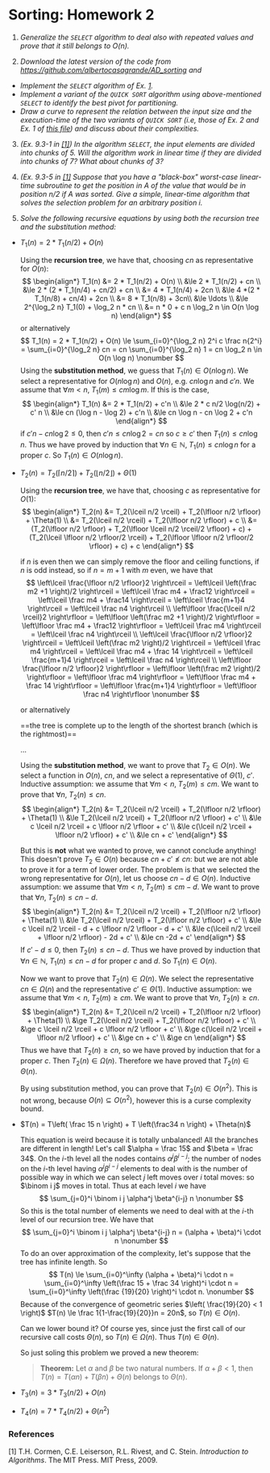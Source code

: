 # Sorting: Homework 2

1. <a name="point1"></a> *Generalize the $\mathtt{SELECT}$ algorithm to deal also with repeated values and prove that it still belongs to $O(n)$.*

2. *Download the latest version of the code from*
                                         *https://github.com/albertocasagrande/AD_sorting*
*and*

- *Implement the $\texttt{SELECT}$ algorithm of Ex. [1](#point1).*
- *Implement a variant of the $\texttt{QUICK SORT}$ algorithm using above-mentioned $\texttt{SELECT}$ to identify the best pivot for partitioning.*
- *Draw a curve to represent the relation between the input size and the execution-time of the two variants of $\texttt{QUICK SORT}$ (i.e, those of Ex. 2 and Ex. 1 of [this file](#homework_03_01_SOLVED.md)) and discuss about their complexities.*

3. *(Ex. 9.3-1 in [[1]](#ref1)) In the algorithm $\texttt{SELECT}$, the input elements are divided into chunks of $5$. Will the algorithm work in linear time if they are divided into chunks of $7$? What about chunks of $3$?*

4. *(Ex. 9.3-5 in [[1]](#ref1) Suppose that you have a "black-box" worst-case linear-time subroutine to get the position in $A$ of the value that would be in position $n/2$ if $A$ was sorted. Give a simple, linear-time algorithm that solves the selection problem for an arbitrary position $i$.*

5. *Solve the following recursive equations by using both the recursion tree and the substitution method:*

  - $T_1(n) = 2 * T_1(n/2) + O(n)$

    Using the **recursion tree**, we have that, choosing $cn$ as representative for $O(n)$:
    $$
    \begin{align*}
    T_1(n) &= 2 * T_1(n/2) + O(n) \\
    &\le 2 * T_1(n/2) + cn \\
    &\le 2 * (2 * T_1(n/4) + cn/2) + cn \\
    &= 4 * T_1(n/4) + 2cn \\
    &\le 4 *(2 * T_1(n/8) + cn/4) + 2cn \\
    &= 8 * T_1(n/8) + 3cn\\
    &\le \ldots \\
    &\le 2^{\log_2 n} T_1(0) + \log_2 n * cn \\
    &= n * 0 + c n \log_2 n \in O(n \log n)
    \end{align*}
    $$
    or alternatively
    $$
    T_1(n) = 2 * T_1(n/2) + O(n) \le \sum_{i=0}^{\log_2 n} 2^i c \frac n{2^i} = \sum_{i=0}^{\log_2 n} cn = cn \sum_{i=0}^{\log_2 n} 1 = cn \log_2 n \in O(n \log n)
    \nonumber
    $$
    Using the **substitution method**, we guess that $T_1(n) \in O(n \log n)$. We select a representative for $O(n \log n)$ and $O(n)$, e.g. $cn \log n$ and $c' n$. We assume that $\forall m < n, \; T_1(m) \le cm \log m$. If this is the case,
    $$
    \begin{align*}
    T_1(n) &= 2 * T_1(n/2) + c'n \\
    &\le 2 * c n/2 \log(n/2) + c' n \\
    &\le cn (\log n - \log 2) + c'n \\
    &\le cn \log n - cn \log 2 + c'n
    \end{align*}
    $$
    if $c' n - cn \log 2 \le 0$, then $c' n \le cn \log 2 = cn$ so $c \ge c'$ then $T_1(n) \le c n \log n$. Thus we have proved by induction that $\forall n \in \mathbb{N}, \; T_1(n) \le c n \log n$ for a proper $c$. So $T_1(n) \in O(n \log n)$.

  - $T_2(n) = T_2(\lceil n/2 \rceil) + T_2(\lfloor n/2 \rfloor) + \Theta(1)$

    Using the **recursion tree**, we have that, choosing $c$ as representative for $O(1)$:
    $$
    \begin{align*}
    T_2(n) &= T_2(\lceil n/2 \rceil) + T_2(\lfloor n/2 \rfloor) + \Theta(1) \\
    &= T_2(\lceil n/2 \rceil) + T_2(\lfloor n/2 \rfloor) + c \\
    &= (T_2(\lfloor n/2 \rfloor) + T_2(\lfloor \lceil n/2 \rceil/2 \rfloor) + c) + (T_2(\lceil \lfloor n/2 \rfloor/2 \rceil) + T_2(\lfloor \lfloor n/2 \rfloor/2 \rfloor) + c) + c
    \end{align*}
    $$

    if $n$ is even then we can simply remove the floor and ceiling functions, if $n$ is odd instead, so if $n = m+1$ with $m$ even, we have that
    $$
    \left\lceil \frac{\lfloor n/2 \rfloor}2 \right\rceil = \left\lceil \left(\frac m2 +1 \right)/2 \right\rceil = \left\lceil \frac m4 + \frac12 \right\rceil = \left\lceil \frac m4 + \frac14 \right\rceil = \left\lceil \frac{m+1}4 \right\rceil = \left\lceil \frac n4 \right\rceil \\
    \left\lfloor \frac{\lceil n/2 \rceil}2 \right\rfloor = \left\lfloor \left(\frac m2 +1 \right)/2 \right\rfloor = \left\lfloor \frac m4 + \frac12 \right\rfloor = \left\lceil \frac m4 \right\rceil = \left\lceil \frac n4 \right\rceil \\
    \left\lceil \frac{\lfloor n/2 \rfloor}2 \right\rceil = \left\lceil \left(\frac m2 \right)/2 \right\rceil =  \left\lceil \frac m4 \right\rceil = \left\lceil \frac m4 + \frac 14 \right\rceil = \left\lceil \frac{m+1}4 \right\rceil = \left\lceil \frac n4 \right\rceil \\
    \left\lfloor \frac{\lfloor n/2 \rfloor}2 \right\rfloor = \left\lfloor \left(\frac m2 \right)/2 \right\rfloor =  \left\lfloor \frac m4 \right\rfloor = \left\lfloor \frac m4 + \frac 14 \right\rfloor = \left\lfloor \frac{m+1}4 \right\rfloor = \left\lfloor \frac n4 \right\rfloor
    \nonumber
    $$

    or alternatively

    ==the tree is complete up to the length of the shortest branch (which is the rightmost)==

    ...

    Using the **substitution method**, we want to prove that $T_2 \in O(n)$. We select a function in $O(n)$, $cn$, and we select a representative of $\Theta(1)$, $c'$. Inductive assumption: we assume that $\forall m < n, \; T_2(m) \le cm$. We want to prove that $\forall n, \; T_2(n) \le cn$.
    $$
    \begin{align*}
    T_2(n) &= T_2(\lceil n/2 \rceil) + T_2(\lfloor n/2 \rfloor) + \Theta(1) \\
    &\le T_2(\lceil n/2 \rceil) + T_2(\lfloor n/2 \rfloor) + c' \\
    &\le c \lceil n/2 \rceil + c \lfloor n/2 \rfloor + c' \\
    &\le c(\lceil n/2 \rceil + \lfloor n/2 \rfloor) + c' \\
    &\le cn + c'
    \end{align*}
    $$

    But this is **not** what we wanted to prove, we cannot conclude anything! This doesn't prove $T_2 \in O(n)$ because $cn + c' \not\le cn$: but we are not able to prove it for a term of lower order. The problem is that we selected the wrong representative for $O(n)$, let us choose $cn - d \in O(n)$. Inductive assumption: we assume that $\forall m < n, \; T_2(m) \le cm - d$. We want to prove that $\forall n, \; T_2(n) \le cn - d$.
    $$
    \begin{align*}
    T_2(n) &= T_2(\lceil n/2 \rceil) + T_2(\lfloor n/2 \rfloor) + \Theta(1) \\
    &\le T_2(\lceil n/2 \rceil) + T_2(\lfloor n/2 \rfloor) + c' \\
    &\le c \lceil n/2 \rceil - d + c \lfloor n/2 \rfloor - d + c' \\
    &\le c(\lceil n/2 \rceil + \lfloor n/2 \rfloor) - 2d + c' \\
    &\le cn -2d + c'
    \end{align*}
    $$
    If $c' - d \le 0$, then $T_2(n) \le cn - d$. Thus we have proved by induction that $\forall n \in \mathbb{N}, \; T_1(n) \le c n - d$ for proper $c$ and $d$. So $T_1(n) \in O(n)$.

    Now we want to prove that $T_2(n) \in \Omega(n)$. We select the representative $cn \in \Omega(n)$ and the representative $c' \in \Theta(1)$. Inductive assumption: we assume that $\forall m < n, \; T_2(m) \ge cm$. We want to prove that $\forall n, \; T_2(n) \ge cn$.
    $$
    \begin{align*}
    T_2(n) &= T_2(\lceil n/2 \rceil) + T_2(\lfloor n/2 \rfloor) + \Theta(1) \\
    &\ge T_2(\lceil n/2 \rceil) + T_2(\lfloor n/2 \rfloor) + c' \\
    &\ge c \lceil n/2 \rceil + c \lfloor n/2 \rfloor + c' \\
    &\ge c(\lceil n/2 \rceil + \lfloor n/2 \rfloor) + c' \\
    &\ge cn + c' \\
    &\ge cn
    \end{align*}
    $$
    Thus we have that $T_2(n) \ge cn$, so we have proved by induction that  for a proper $c$. Then $T_2(n) \in \Omega(n)$. Therefore we have proved that $T_2(n) \in \Theta(n)$.

    By using substitution method, you can prove that $T_2(n) \in O(n^2)$. This is not wrong, because $O(n) \subseteq O(n^2)$, however this is a curse complexity bound.

  - $T(n) = T\left( \frac 15 n \right) + T \left(\frac34 n \right) + \Theta(n)$

    This equation is weird because it is totally unbalanced! All the branches are different in length! Let's call $\alpha = \frac 15$ and $\beta = \frac 34$. On the $i$-th level all the nodes contains $\alpha^j \beta^{i-j}$; the number of nodes on the $i$-th level having $\alpha^j \beta^{i-j}$ elements to deal with is the number of possible way in which we can select $j$ left moves over $i$ total moves: so $\binom i j$ moves in total. Thus at each level $i$ we have
    $$
    \sum_{j=0}^i \binom i j \alpha^j \beta^{i-j} n
    \nonumber
    $$
    So this is the total number of elements we need to deal with at the $i$-th level of our recursion tree. We have that
    $$
    \sum_{j=0}^i \binom i j \alpha^j \beta^{i-j} n = (\alpha + \beta)^i \cdot n
    \nonumber
    $$
    To do an over approximation of the complexity, let's suppose that the tree has infinite length. So
    $$
    T(n) \le \sum_{i=0}^\infty (\alpha + \beta)^i \cdot n = \sum_{i=0}^\infty \left(\frac 15 + \frac 34 \right)^i \cdot n = \sum_{i=0}^\infty \left(\frac {19}{20} \right)^i \cdot n.
    \nonumber
    $$
    Because of the convergence of geometric series $\left( \frac{19}{20} < 1 \right)$ $T(n) \le \frac 1{1-\frac{19}{20}}n = 20n$, so $T(n) \in O(n)$.

    Can we lower bound it? Of course yes, since just the first call of our recursive call costs $\Theta(n)$, so $T(n) \in \Omega(n)$. Thus $T(n) \in \Theta(n)$.

    So just soling this problem we proved a new theorem:

    > **Theorem:** Let $\alpha$ and $\beta$ be two natural numbers. If $\alpha + \beta < 1$, then $T(n) = T(\alpha n) + T(\beta n) + \Theta(n)$ belongs to $\Theta(n)$.

  - $T_3(n) = 3 * T_3(n/2) + O(n)$

    

  - $T_4(n) = 7 * T_4(n/2) + \Theta(n^2)$



### References

<a name="ref1"></a> [1] T.H. Cormen, C.E. Leiserson, R.L. Rivest, and C. Stein. *Introduction to Algorithms*. The MIT Press. MIT Press, 2009.